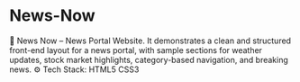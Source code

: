 # News-Now
📰 News Now – News Portal Website. It demonstrates a clean and structured front-end layout for a news portal, with sample sections for weather updates, stock market highlights, category-based navigation, and breaking news. ⚙️ Tech Stack: HTML5  CSS3 
